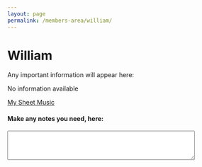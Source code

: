 ```yaml
---
layout: page
permalink: /members-area/william/
---
```

<body onbeforeunload="unload()" onpageshow="load()">
<h1> William </h1>

Any important information will appear here:

No information available

<a href="/members-area/william/sheet-music/">My Sheet Music</a>

<h4>Make any notes you need, here:</h4>
<textarea id="William's notes" rows="4" cols="50">
</textarea>

<script>
  function load() {
    document.getElementById("William's notes").innerHTML = localStorage.getItem("William's text-box"); 
  }
  function unload() {
    localStorage.setItem("William's text-box", document.getElementById("William's notes").innerHTML);
  }
  </script>
